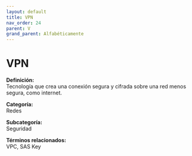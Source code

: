 ```yaml
---
layout: default
title: VPN
nav_order: 24
parent: V
grand_parent: Alfabéticamente
---
```


# VPN

**Definición:**  
Tecnología que crea una conexión segura y cifrada sobre una red menos segura, como internet.

**Categoría:**  
Redes  

**Subcategoría:**  
Seguridad

**Términos relacionados:**  
VPC, SAS Key
